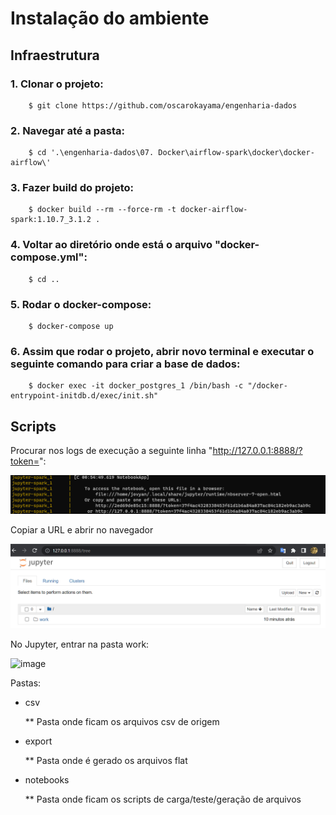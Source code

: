 # Instalação do ambiente

## Infraestrutura

### 1. Clonar o projeto:

        $ git clone https://github.com/oscarokayama/engenharia-dados
  
### 2. Navegar até a pasta:

        $ cd '.\engenharia-dados\07. Docker\airflow-spark\docker\docker-airflow\'
  
### 3. Fazer build do projeto:

        $ docker build --rm --force-rm -t docker-airflow-spark:1.10.7_3.1.2 .

### 4. Voltar ao diretório onde está o arquivo "docker-compose.yml":

        $ cd ..

### 5. Rodar o docker-compose:

        $ docker-compose up



### 6. Assim que rodar o projeto, abrir novo terminal e executar o seguinte comando para criar a base de dados:

        $ docker exec -it docker_postgres_1 /bin/bash -c "/docker-entrypoint-initdb.d/exec/init.sh"




## Scripts

Procurar nos logs de execução a seguinte linha "http://127.0.0.1:8888/?token=": 

![](./doc/Logs.png "Pastas")

Copiar a URL e abrir no navegador

![](./doc/Jupyter.png "Jupyter")

No Jupyter, entrar na pasta work:

<img width="874" alt="image" src="https://user-images.githubusercontent.com/43223506/209741664-12e02489-7762-4603-bb47-39f2239c61aa.png">

Pastas:

  * csv
  
    ** Pasta onde ficam os arquivos csv de origem
    
  * export
  
    ** Pasta onde é gerado os arquivos flat
    
  * notebooks
  
    ** Pasta onde ficam os scripts de carga/teste/geração de arquivos
    
